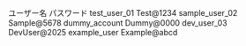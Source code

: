 ユーザー名	パスワード
test_user_01	Test@1234
sample_user_02	Sample@5678
dummy_account	Dummy@0000
dev_user_03	DevUser@2025
example_user	Example@abcd